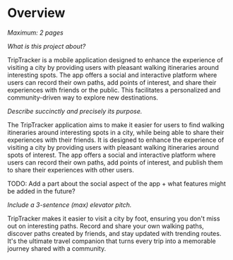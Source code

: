 # Overview

*Maximum: 2 pages*

*What is this project about?*

TripTracker is a mobile application designed to enhance the experience of visiting a city by providing users with pleasant walking itineraries around interesting spots.
The app offers a social and interactive platform where users can record their own paths, add points of interest, and share their experiences with friends or the public. 
This facilitates a personalized and community-driven way to explore new destinations. 


*Describe succinctly and precisely its purpose.*

The TripTracker application aims to make it easier for users to find walking itineraries around interesting spots in a city, while being able to share their experiences with their friends.
It is designed to enhance the experience of visiting a city by providing users with pleasant walking itineraries around spots of interest.
The app offers a social and interactive platform where users can record their own paths, add points of interest, and publish them to share their experiences with other users.

TODO: Add a part about the social aspect of the app + what features might be added in the future?


*Include a 3-sentence (max) elevator pitch.*

TripTracker makes it easier to visit a city by foot, ensuring you don't miss out on interesting paths. 
Record and share your own walking paths, discover paths created by friends, and stay updated with trending routes. 
It's the ultimate travel companion that turns every trip into a memorable journey shared with a community.

